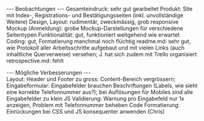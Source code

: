 --- Beobachtungen --- 
Gesamteindruck: sehr gut gearbeitet
Produkt: Site mit Index-, Registrations- und Bestätigungsseiten (inkl. unvollständige Weitere)
Design, Layout: rudimentär, zweckmässig, grob responsive
Mockup (Anmeldung): grobe Mockup-Darstellungen für verschiedene Seitentypen
Funktionalität: gut, funktioniert weitgehend wie erwartet
Coding: gut, Formatierung manchmal noch flüchtig
readme.md: sehr gut, wie Protokoll aller Arbeitsschritte aufgebaut und mit vielen Links (auch inhaltliche Querverweise) versehen; J. hat sich zudem mit Trello organisiert
retrospective.md: fehlt
 
--- Mögliche Verbesserungen ---  
Layout: Header und Footer zu gross: Content-Bereich vergrössern; Eingabeformular: Eingabefelder brauchen Beschriftungen (Labels, wie sieht eine korrekte Telefonnummer aus?); bei  Auflösungen für Mobiles sind alle Eingabefelder zu klein
JS Validierung: Warnung pro Eingabefeld nur 1x anzeigen, Problem mit Telefonnummer beheben
Code Formatierung: Einrückungen bei CSS und JS konsequenter anwenden 
(Chris)
